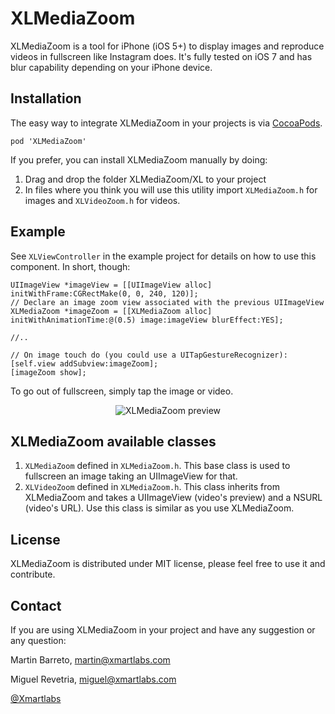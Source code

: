 XLMediaZoom
========

XLMediaZoom is a tool for iPhone (iOS 5+) to display images and reproduce videos in fullscreen like Instagram does. It's fully tested on iOS 7 and has blur capability depending on your iPhone device.

Installation
--------

The easy way to integrate XLMediaZoom in your projects is via [CocoaPods](http://cocoapods.org).

`pod 'XLMediaZoom'`

If you prefer, you can install XLMediaZoom manually by doing:
1. Drag and drop the folder XLMediaZoom/XL to your project
2. In files where you think you will use this utility import `XLMediaZoom.h` for images and `XLVideoZoom.h` for videos.

Example
--------

See `XLViewController` in the example project for details on how to use this component. In short, though:

```objc
UIImageView *imageView = [[UIImageView alloc] initWithFrame:CGRectMake(0, 0, 240, 120)];
// Declare an image zoom view associated with the previous UIImageView
XLMediaZoom *imageZoom = [[XLMediaZoom alloc] initWithAnimationTime:@(0.5) image:imageView blurEffect:YES];

//..

// On image touch do (you could use a UITapGestureRecognizer):
[self.view addSubview:imageZoom];
[imageZoom show];
```

To go out of fullscreen, simply tap the image or video.

<P ALIGN="CENTER">
<IMG SRC="https://f.cloud.github.com/assets/4791678/963911/8609b3ea-050b-11e3-9dd0-417862a724cf.gif" ALT="XLMediaZoom preview"/>
</P>

XLMediaZoom available classes
--------

1. `XLMediaZoom` defined in `XLMediaZoom.h`. This base class is used to fullscreen an image taking an UIImageView for that.
2. `XLVideoZoom` defined in `XLMediaZoom.h`. This class inherits from XLMediaZoom and takes a UIImageView (video's preview) and a NSURL (video's URL).
Use this class is similar as you use XLMediaZoom.

License
--------
XLMediaZoom is distributed under MIT license, please feel free to use it and contribute.

Contact
--------

If you are using XLMediaZoom in your project and have any suggestion or any question:

Martin Barreto, <martin@xmartlabs.com>

Miguel Revetria, <miguel@xmartlabs.com>

[@Xmartlabs](http://www.xmartlabs.com)
